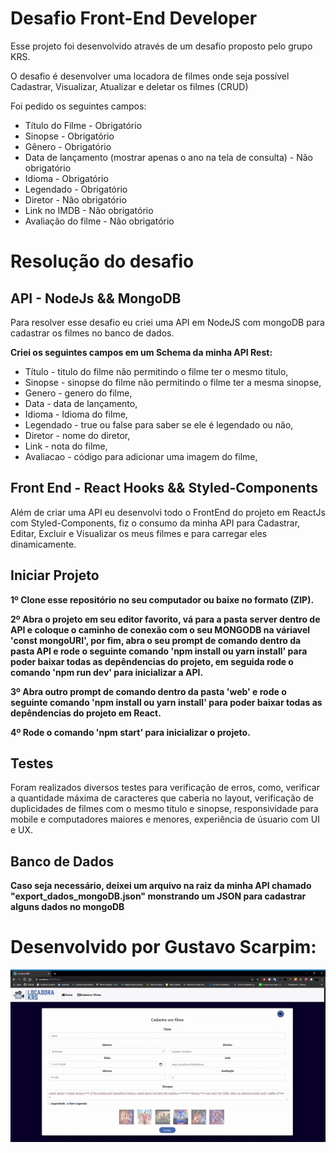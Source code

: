 # Desafio Front-End Developer

<p>Esse projeto foi desenvolvido através de um desafio proposto pelo grupo KRS.</p>
<p>O desafio é desenvolver uma locadora de filmes onde seja possível Cadastrar, Visualizar, Atualizar e deletar os filmes (CRUD)</p>
<p>Foi pedido os seguintes campos: </p>

* Título do Filme - Obrigatório
* Sinopse - Obrigatório
* Gênero - Obrigatório
* Data de lançamento (mostrar apenas o ano na tela de consulta) - Não obrigatório
* Idioma - Obrigatório
* Legendado - Obrigatório
* Diretor - Não obrigatório
* Link no IMDB - Não obrigatório
* Avaliação do filme - Não obrigatório

# Resolução do desafio

## API - NodeJs && MongoDB
<p>Para resolver esse desafio eu criei uma API em NodeJS com mongoDB para cadastrar os filmes no banco de dados.</p>
<b>Criei os seguintes campos em um Schema da minha API Rest: </b>

* Título - titulo do filme não permitindo o filme ter o mesmo titulo,
* Sinopse - sinopse do filme não permitindo o filme ter a mesma sinopse,
* Genero - genero do filme,
* Data - data de lançamento,
* Idioma - Idioma do filme,
* Legendado - true ou false para saber se ele é legendado ou não,
* Diretor - nome do diretor,
* Link - nota do filme,
* Avaliacao - código para adicionar uma imagem do filme,

## Front End - React Hooks && Styled-Components
<p>Além de criar uma API eu desenvolvi todo o FrontEnd do projeto em ReactJs com Styled-Components, 
fiz o consumo da minha API para Cadastrar, Editar, Excluir e Visualizar os meus filmes e para carregar eles dinamicamente.</p>

## Iniciar Projeto

<b>1º Clone esse repositório no seu computador ou baixe no formato (ZIP).</b>

<b>2º Abra o projeto em seu editor favorito, vá para a pasta server dentro de API e coloque o caminho de conexão com o seu MONGODB na váriavel 'const mongoURI', por fim, abra o seu prompt de comando dentro da pasta API e rode o seguinte comando 'npm install ou yarn install' para poder baixar todas as depêndencias do projeto, em seguida rode o comando 'npm run dev' para inicializar a API.</b>

<b>3º Abra outro prompt de comando dentro da pasta 'web' e rode o seguinte comando 'npm install ou yarn install' para poder baixar todas as depêndencias do projeto em React.</b>

<b>4º Rode o comando 'npm start' para inicializar o projeto.</b>

## Testes

<p>Foram realizados diversos testes para verificação de erros, como, verificar a quantidade máxima de caracteres que caberia no layout, verificação de duplicidades de filmes com o mesmo titulo e sinopse, responsividade para mobile e computadores maiores e menores, experiência de úsuario com UI e UX.</p>

## Banco de Dados

<b>Caso seja necessário, deixei um arquivo na raiz da minha API chamado "export_dados_mongoDB.json" monstrando um JSON para cadastrar alguns dados no mongoDB</b>

# Desenvolvido por Gustavo Scarpim:
![Projeto em ação](./web/src/assets/locadora.gif)

